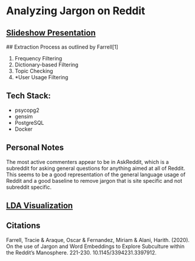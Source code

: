 # Analyzing Jargon on Reddit 
<div style="align:center">
    <h2>
        <a href="https://docs.google.com/presentation/d/1Mre8i4YkmLDQp15qWIPwWjul9le7PRTvLmX7IMy2yrA/edit?usp=sharing">Slideshow Presentation</a>
    </h2>
</div>
## Extraction Process as outlined by Farrell[1]

 1. Frequency Filtering
 2. Dictionary-based Filtering
 3. Topic Checking
 4. *User Usage Filtering
## Tech Stack:
 - psycopg2
 - gensim
 - PostgreSQL
 - Docker

## Personal Notes
The most active commenters appear to be in AskReddit, which is a subreddit for asking general questions for anything aimed at all of Reddit. This seems to be a good representation of the general language usage of Reddit and a good baseline to remove jargon that is site specific and not subreddit specific.

<a href="https://htmlpreview.github.io/?https://github.com/juleshansen/reddit_jargon/blob/main/img/lda_vis.html"><h2>LDA Visualization</h2></a>

## Citations
Farrell, Tracie & Araque, Oscar & Fernandez, Miriam & Alani, Harith. (2020). On the use of Jargon and Word Embeddings to Explore Subculture within the Reddit’s Manosphere. 221-230. 10.1145/3394231.3397912.